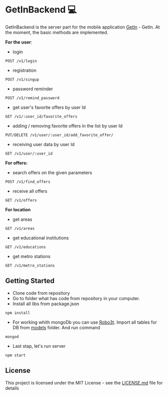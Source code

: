 # GetInBackend :computer:

GetInBackend is the server part for the mobile application [GetIn](https://github.com/TimurAsayonok/GetInMobileApp) - GetIn.
At the moment, the basic methods are implemented.

**For the user**:
* login
```
POST /v1/login
```
* registration
```
POST /v1/singup
```
* password reminder
```
POST /v1/remind_password
```
* get user's favorite offers by user Id
```
GET /v1/:user_id/favorite_offers
```
* adding / removing favorite offers in the list by user Id
```
PUT/DELETE /v1/user/:user_id/add_favorite_offer/
```
* receiving user data by user Id
```
GET /v1/user/:user_id
```
**For offers:**
* search offers on the given parameters
```
POST /v1/find_offers
```
* receive all offers
```
GET /v1/offers
```
**For location**
* get areas
```
GET /v1/areas
```
* get educational institutions
```
GET /v1/educations
```
* get metro stations
```
GET /v1/metro_stations
```
## Getting Started
* Clone code from repository
* Go to folder what has code from repository in your computer.
* Install all libs from package.json
```
npm install
```
* For working whith mongoDb you can use [Robo3t](https://robomongo.org/). Import all tables for DB from [models](https://github.com/TimurAsayonok/GetInBackend/tree/master/models) folder. And run command
```
mongod
```
* Last stap, let's run server
```
npm start
```
## License

This project is licensed under the MIT License - see the [LICENSE.md](https://github.com/TimurAsayonok/GetInBackend/blob/master/LICENSE) file for details
